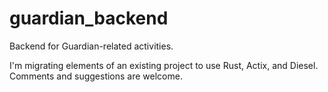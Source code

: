 # guardian_backend
Backend for Guardian-related activities.

I'm migrating elements of an existing project to use Rust, Actix, and Diesel.  Comments and suggestions are welcome.